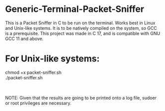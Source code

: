 # Generic-Terminal-Packet-Sniffer
This is a Packet Sniffer in C to be run on the terminal. Works best in Linux and Unix-like systems. 
It is to be natively compiled on the system, so GCC is a prerequisite. This project was made in C 17, and is compatible with GNU GCC 11 and above.

# For Unix-like systems:
chmod +x packet-sniffer.sh <br>
./packet-sniffer.sh

<br><br>
NOTE: Given that the results are going to be printed onto a log file, sudoer or root privileges are necessary. 

